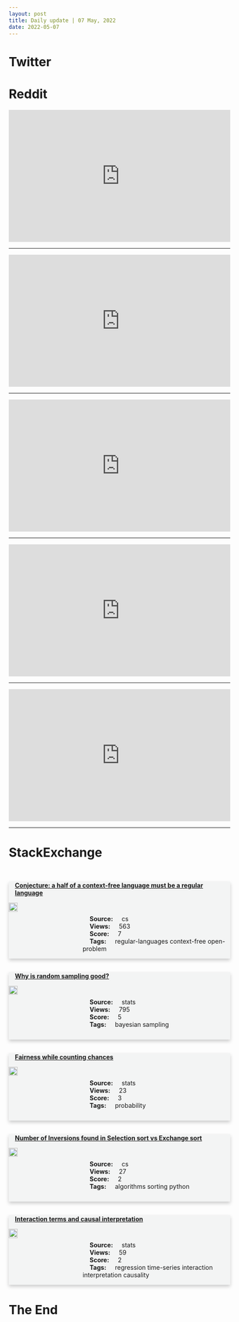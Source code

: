 ```yaml
---
layout: post
title: Daily update | 07 May, 2022
date: 2022-05-07
---
```


<script async src="https://platform.twitter.com/widgets.js" charset="utf-8"></script>


<script src='https://storage.ko-fi.com/cdn/scripts/overlay-widget.js'></script>
<script>
  kofiWidgetOverlay.draw('themldojo', {
    'type': 'floating-chat',
    'floating-chat.donateButton.text': 'Support me',
    'floating-chat.donateButton.background-color': '#f45d22',
    'floating-chat.donateButton.text-color': '#fff'
  });
</script>

# Twitter 

<blockquote class="twitter-tweet"><a href="https://twitter.com/Inoryy/status/1522621712382234624"></a></blockquote>

<blockquote class="twitter-tweet"><a href="https://twitter.com/HUBBLE_space/status/1522471497591312384"></a></blockquote>

<blockquote class="twitter-tweet"><a href="https://twitter.com/mmitchell_ai/status/1522582581358649344"></a></blockquote>

<blockquote class="twitter-tweet"><a href="https://twitter.com/svpino/status/1522546750107840512"></a></blockquote>

<blockquote class="twitter-tweet"><a href="https://twitter.com/TDataScience/status/1522463751131303936"></a></blockquote>

<blockquote class="twitter-tweet"><a href="https://twitter.com/DeepMind/status/1522542489634324480"></a></blockquote>

<blockquote class="twitter-tweet"><a href="https://twitter.com/MetaAI/status/1522686582632812545"></a></blockquote>

<blockquote class="twitter-tweet"><a href="https://twitter.com/huggingface/status/1522560484972670978"></a></blockquote>

<blockquote class="twitter-tweet"><a href="https://twitter.com/DeepMind/status/1522542492033421312"></a></blockquote>

<blockquote class="twitter-tweet"><a href="https://twitter.com/TensorFlow/status/1522652420752486401"></a></blockquote>

# Reddit 

<iframe id="reddit-embed" src="https://www.redditmedia.com/r/datascience/comments/ujmhtt/people_who_make_hiring_decisions_what_do_you_want?ref_source=embed&amp;ref=share&amp;embed=true" sandbox="allow-scripts allow-same-origin allow-popups" style="border: none;" height="300" width="100%" scrolling="yes"></iframe>
<hr style="width:100%;text-align:left;margin-left:0">
<iframe id="reddit-embed" src="https://www.redditmedia.com/r/datascience/comments/ujurw5/i_just_failed_my_first_googleinterview_this_week?ref_source=embed&amp;ref=share&amp;embed=true" sandbox="allow-scripts allow-same-origin allow-popups" style="border: none;" height="300" width="100%" scrolling="yes"></iframe>
<hr style="width:100%;text-align:left;margin-left:0">
<iframe id="reddit-embed" src="https://www.redditmedia.com/r/MachineLearning/comments/ujil9q/d_do_you_use_nltk_or_spacy_for_text_preprocessing?ref_source=embed&amp;ref=share&amp;embed=true" sandbox="allow-scripts allow-same-origin allow-popups" style="border: none;" height="300" width="100%" scrolling="yes"></iframe>
<hr style="width:100%;text-align:left;margin-left:0">
<iframe id="reddit-embed" src="https://www.redditmedia.com/r/MachineLearning/comments/ujj9b1/d_open_course_or_study_material_on_signal?ref_source=embed&amp;ref=share&amp;embed=true" sandbox="allow-scripts allow-same-origin allow-popups" style="border: none;" height="300" width="100%" scrolling="yes"></iframe>
<hr style="width:100%;text-align:left;margin-left:0">
<iframe id="reddit-embed" src="https://www.redditmedia.com/r/datascience/comments/ujhsqi/is_data_science_wrong_for_me?ref_source=embed&amp;ref=share&amp;embed=true" sandbox="allow-scripts allow-same-origin allow-popups" style="border: none;" height="300" width="100%" scrolling="yes"></iframe>
<hr style="width:100%;text-align:left;margin-left:0">

<style>
.card {
box-shadow: 0 4px 8px 0 rgba(0,0,0,0.2);
transition: 0.3s;
width: 100%;
background-color: #F3F4F4;
}
p{
    margin-left:  3em;
    padding-top: 1em;
}
.part2{
    display: grid;
    grid-template-columns: 1fr 3fr;
}
h4{
    margin: 1em;
}

.card:hover {
box-shadow: 0 8px 16px 0 rgba(0,0,0,0.2);
}
b {
padding: 2px 16px;
}
</style>
  
# StackExchange 


  <br>
  <div class="card">
  <h4><a href='https://cs.stackexchange.com/questions/151275/conjecture-a-half-of-a-context-free-language-must-be-a-regular-language'>Conjecture: a half of a context-free language must be a regular language</a></h4> 
  <div class="part2">
      <img src="https://cdn.sstatic.net/Sites/cs/Img/apple-touch-icon@2.png?v=324a3e0c2b03" alt="Img missing!" style="width:40%">
      <p><b>Source:</b> cs<br><b>Views:</b> 563<br><b>Score:</b> 7<br><b>Tags:</b> <span class="badge badge-dark">regular-languages</span> <span class="badge badge-dark">context-free</span> <span class="badge badge-dark">open-problem</span></p> 
  </div>
  </div>
      
  <br>
  <div class="card">
  <h4><a href='https://stats.stackexchange.com/questions/574231/why-is-random-sampling-good'>Why is random sampling good?</a></h4> 
  <div class="part2">
      <img src="https://cdn.sstatic.net/Sites/stats/Img/apple-touch-icon@2.png?v=344f57aa10cc" alt="Img missing!" style="width:40%">
      <p><b>Source:</b> stats<br><b>Views:</b> 795<br><b>Score:</b> 5<br><b>Tags:</b> <span class="badge badge-dark">bayesian</span> <span class="badge badge-dark">sampling</span></p> 
  </div>
  </div>
      
  <br>
  <div class="card">
  <h4><a href='https://stats.stackexchange.com/questions/574222/fairness-while-counting-chances'>Fairness while counting chances</a></h4> 
  <div class="part2">
      <img src="https://cdn.sstatic.net/Sites/stats/Img/apple-touch-icon@2.png?v=344f57aa10cc" alt="Img missing!" style="width:40%">
      <p><b>Source:</b> stats<br><b>Views:</b> 23<br><b>Score:</b> 3<br><b>Tags:</b> <span class="badge badge-dark">probability</span></p> 
  </div>
  </div>
      
  <br>
  <div class="card">
  <h4><a href='https://cs.stackexchange.com/questions/151297/number-of-inversions-found-in-selection-sort-vs-exchange-sort'>Number of Inversions found in Selection sort vs Exchange sort</a></h4> 
  <div class="part2">
      <img src="https://cdn.sstatic.net/Sites/cs/Img/apple-touch-icon@2.png?v=324a3e0c2b03" alt="Img missing!" style="width:40%">
      <p><b>Source:</b> cs<br><b>Views:</b> 27<br><b>Score:</b> 2<br><b>Tags:</b> <span class="badge badge-dark">algorithms</span> <span class="badge badge-dark">sorting</span> <span class="badge badge-dark">python</span></p> 
  </div>
  </div>
      
  <br>
  <div class="card">
  <h4><a href='https://stats.stackexchange.com/questions/574225/interaction-terms-and-causal-interpretation'>Interaction terms and causal interpretation</a></h4> 
  <div class="part2">
      <img src="https://cdn.sstatic.net/Sites/stats/Img/apple-touch-icon@2.png?v=344f57aa10cc" alt="Img missing!" style="width:40%">
      <p><b>Source:</b> stats<br><b>Views:</b> 59<br><b>Score:</b> 2<br><b>Tags:</b> <span class="badge badge-dark">regression</span> <span class="badge badge-dark">time-series</span> <span class="badge badge-dark">interaction</span> <span class="badge badge-dark">interpretation</span> <span class="badge badge-dark">causality</span></p> 
  </div>
  </div>
      
# The End